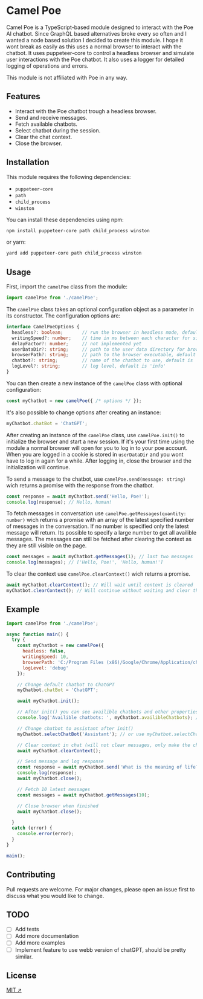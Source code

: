 
# Camel Poe

Camel Poe is a TypeScript-based module designed to interact with the Poe AI chatbot. Since GraphQL based alternatives broke every so often and I wanted a node based solution I decided to create this module. I hope it wont break as easily as this uses a normal browser to interact with the chatbot. It uses puppeteer-core to control a headless browser and simulate user interactions with the Poe chatbot. It also uses a logger for detailed logging of operations and errors.

This module is not affiliated with Poe in any way.

## Features

- Interact with the Poe chatbot trough a headless browser.
- Send and receive messages.
- Fetch available chatbots.
- Select chatbot during the session.
- Clear the chat context.
- Close the browser.

## Installation

This module requires the following dependencies:

- `puppeteer-core`
- `path`
- `child_process`
- `winston`

You can install these dependencies using npm:

```bash
npm install puppeteer-core path child_process winston
```

or yarn:

```bash
yard add puppeteer-core path child_process winston
```

## Usage

First, import the `camelPoe` class from the module:

```javascript
import camelPoe from './camelPoe';
```

The `camelPoe` class takes an optional configuration object as a parameter in its constructor. The configuration options are:

```typescript
interface CamelPoeOptions {
  headless?: boolean;       // run the browser in headless mode, default is true
  writingSpeed?: number;    // time in ms between each character for simulating typing, default is 10
  delayFactor?: number;     // not implemented yet
  userDataDir?: string;     // path to the user data directory for browser to save cookies and other data, default is './userDataDir'
  browserPath?: string;     // path to the browser executable, default is chrome standard installation path for windows
  chatbot?: string;         // name of the chatbot to use, default is 'Assistant'
  logLevel?: string;        // log level, default is 'info'
}
```

You can then create a new instance of the `camelPoe` class with optional configuration:

```javascript
const myChatbot = new camelPoe({ /* options */ });
```

It's also possible to change options after creating an instance:

```javascript
myChatbot.chatBot = 'ChatGPT';
```

After creating an instance of the `camelPoe` class, use `camelPoe.init()` to initialize the browser and start a new session.
If it's your first time using the module a normal browser will open for you to log in to your poe account. When you are logged in a cookie is stored in `userDataDir` and you wont have to log in again for a while. After logging in, close the browser and the initialization will continue.

To send a message to the chatbot, use `camelPoe.send(message: string)` wich returns a promise with the response from the chatbot.

```javascript
const response = await myChatbot.send('Hello, Poe!');
console.log(response); // Hello, human!
```

To fetch messages in conversation use `camelPoe.getMessages(quantity: number)` wich returns a promise with an array of the latest specified number of messages in the conversation. If no number is specified only the latest message will return. Its possible to specify a large number to get all availible messages. The messages can still be fetched after clearing the context as they are still visible on the page.

```javascript
const messages = await myChatbot.getMessages(1); // last two messages
console.log(messages); // ['Hello, Poe!', 'Hello, human!']
```

To clear the context use `camelPoe.clearContext()` wich returns a promise.

```javascript
await myChatbot.clearContext(); // Will wait until context is cleared
myChatbot.clearContext(); // Will continue without waiting and clear the context in the background
```

## Example

```javascript
import camelPoe from './camelPoe';

async function main() {
  try {
    const myChatbot = new camelPoe({
      headless: false,
      writingSpeed: 10,
      browserPath: 'C:/Program Files (x86)/Google/Chrome/Application/chrome.exe',
      logLevel: 'debug'
    });

    // Change default chatbot to ChatGPT
    myChatbot.chatBot = 'ChatGPT';

    await myChatbot.init();

    // After init() you can see availible chatbots and other properties
    console.log('Availible chatbots: ', myChatbot.availibleChatbots); // Available chatbots: ['Assistant', 'Claude-2-100k', ...]

    // Change chatbot to assistant after init()
    myChatbot.selectChatBot('Assistant'); // or use myChatbot.selectChatBot(myChatbot.availibleChatbots[0]);

    // Clear context in chat (will not clear messages, only make the chatbot forget the conversation)
    await myChatbot.clearContext();

    // Send message and log response
    const response = await myChatbot.send('What is the meaning of life?');
    console.log(response);
    await myChatbot.close();

    // Fetch 10 latest messages
    const messages = await myChatbot.getMessages(10);

    // Close browser when finished
    await myChatbot.close();

  } 
  catch (error) {
    console.error(error);
  }
}

main();
```

## Contributing

Pull requests are welcome. For major changes, please open an issue first to discuss what you would like to change.

## TODO

- [ ] Add tests
- [ ] Add more documentation
- [ ] Add more examples
- [ ] Implement feature to use webb version of chatGPT, should be pretty similar.

## License

[MIT ↗](https://choosealicense.com/licenses/mit/)
